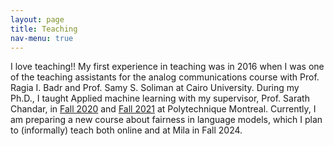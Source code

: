 ```yaml
---
layout: page
title: Teaching
nav-menu: true
---
```


<!-- Main -->
<div id="main" class="alt">

<!-- One -->


<!-- Content -->

I love teaching!! My first experience in teaching was in 2016 when I was one of the teaching assistants for the analog communications course with Prof. Ragia I. Badr and Prof. Samy S. Soliman at Cairo University. During my Ph.D., I taught Applied machine learning with my supervisor, Prof. Sarath Chandar, in <a href="https://sarathchandar.in/teaching/ml/fall2020/">Fall 2020</a> and <a href="https://chandar-lab.github.io/INF8245E/2021/">Fall 2021</a> at Polytechnique Montreal. Currently, I am preparing a new course about fairness in language models, which I plan to (informally) teach both online and at Mila in Fall 2024.

